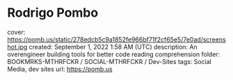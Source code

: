# Rodrigo Pombo

cover: https://pomb.us/static/278edcb5c9a1852fe966bf71f2cf65e5/7e0ad/screenshot.jpg
created: September 1, 2022 1:58 AM (UTC)
description: An overengineer building tools for better code reading comprehension
folder: BOOKMRKS-MTHRFCKR / SOCIAL-MTHRFCKR / Dev-Sites
tags: Social Media, dev sites
url: https://pomb.us
